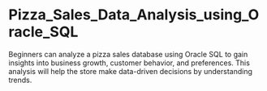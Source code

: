 # Pizza_Sales_Data_Analysis_using_Oracle_SQL
Beginners can analyze a pizza sales database using Oracle SQL to gain insights into business growth, customer behavior, and preferences. This analysis will help the store make data-driven decisions by understanding trends.
